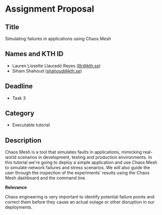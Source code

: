 # Assignment Proposal

## Title

Simulating failures in applications using Chaos Mesh

## Names and KTH ID

  - Lauren Lissette Llauradó Reyes (lllr@kth.se)
  - Siham Shahoud (shahoud@kth.se)

## Deadline

- Task 3

## Category

- Executable tutorial

## Description

Chaos Mesh is a tool that simulates faults in applications, mimicking real-world scenarios in development, testing and production environments. In this tutorial we're going to deploy a simple application and use Chaos Mesh to simulate network failures and stress scenarios. We will also guide the user through the inspection of the experiments' results using the Chaos Mesh dashboard and the command line.

**Relevance**

Chaos engineering is very important to identify potential failure points and correct them before they cause an actual outage or other disruption in our deployments.
